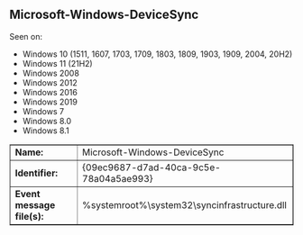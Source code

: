 ## Microsoft-Windows-DeviceSync

Seen on:
* Windows 10 (1511, 1607, 1703, 1709, 1803, 1809, 1903, 1909, 2004, 20H2)
* Windows 11 (21H2)
* Windows 2008
* Windows 2012
* Windows 2016
* Windows 2019
* Windows 7
* Windows 8.0
* Windows 8.1

<table border="1" class="docutils">
  <tbody>
    <tr>
      <td><b>Name:</b></td>
      <td>Microsoft-Windows-DeviceSync</td>
    </tr>
    <tr>
      <td><b>Identifier:</b></td>
      <td>{09ec9687-d7ad-40ca-9c5e-78a04a5ae993}</td>
    </tr>
    <tr>
      <td><b>Event message file(s):</b></td>
      <td>%systemroot%\system32\syncinfrastructure.dll</td>
    </tr>
  </tbody>
</table>

&nbsp;

